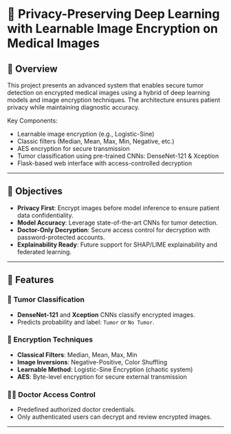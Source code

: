# 🧠 Privacy-Preserving Deep Learning with Learnable Image Encryption on Medical Images

## 🔐 Overview
This project presents an advanced system that enables secure tumor detection on encrypted medical images using a hybrid of deep learning models and image encryption techniques. The architecture ensures patient privacy while maintaining diagnostic accuracy.

Key Components:
- Learnable image encryption (e.g., Logistic-Sine)
- Classic filters (Median, Mean, Max, Min, Negative, etc.)
- AES encryption for secure transmission
- Tumor classification using pre-trained CNNs: DenseNet-121 & Xception
- Flask-based web interface with access-controlled decryption

---

## 🎯 Objectives
- **Privacy First**: Encrypt images before model inference to ensure patient data confidentiality.
- **Model Accuracy**: Leverage state-of-the-art CNNs for tumor detection.
- **Doctor-Only Decryption**: Secure access control for decryption with password-protected accounts.
- **Explainability Ready**: Future support for SHAP/LIME explainability and federated learning.

---

## 🧪 Features

### 🧬 Tumor Classification
- **DenseNet-121** and **Xception** CNNs classify encrypted images.
- Predicts probability and label: `Tumor` or `No Tumor`.

### 🔐 Encryption Techniques
- **Classical Filters**: Median, Mean, Max, Min
- **Image Inversions**: Negative-Positive, Color Shuffling
- **Learnable Method**: Logistic-Sine Encryption (chaotic system)
- **AES**: Byte-level encryption for secure external transmission

### 🧑‍⚕️ Doctor Access Control
- Predefined authorized doctor credentials.
- Only authenticated users can decrypt and review encrypted images.

---



